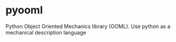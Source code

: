 pyooml
======

Python Object Oriented Mechanics library (OOML). Use python as a mechanical description language